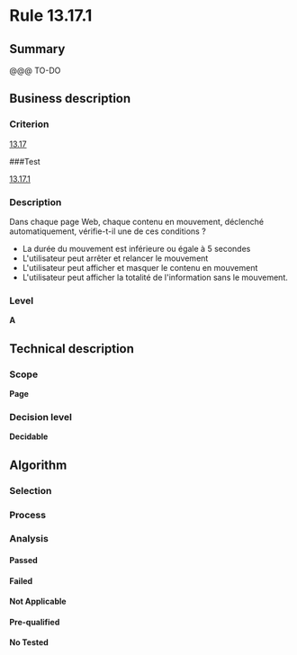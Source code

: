 # Rule 13.17.1

## Summary

@@@ TO-DO

## Business description

### Criterion

[13.17](http://references.modernisation.gouv.fr/sites/default/files/RGAA3_RC2-1/referentiel_technique.htm#crit-13-17)

###Test

[13.17.1](http://references.modernisation.gouv.fr/sites/default/files/RGAA3_RC2-1/referentiel_technique.htm#test-13-17-1)

### Description

Dans chaque page Web, chaque contenu en mouvement, d&eacute;clench&eacute; automatiquement, v&eacute;rifie-t-il une de ces conditions ? 
 
 *  La dur&eacute;e du mouvement est inf&eacute;rieure ou &eacute;gale &agrave; 5 secondes 
 *  L'utilisateur peut arr&ecirc;ter et relancer le mouvement 
 *  L'utilisateur peut afficher et masquer le contenu en mouvement 
 *  L'utilisateur peut afficher la totalit&eacute; de l'information sans le mouvement. 


### Level

**A**

## Technical description

### Scope

**Page**

### Decision level

**Decidable**

## Algorithm

### Selection

### Process

### Analysis

#### Passed

#### Failed

#### Not Applicable

#### Pre-qualified

#### No Tested 






